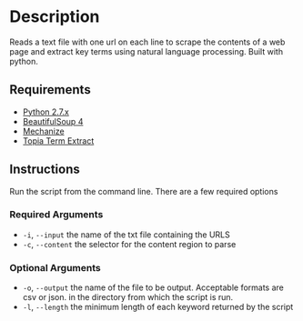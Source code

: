 # Description
Reads a text file with one url on each line to scrape the contents of a web page and extract 
key terms using natural language processing. Built with python.

## Requirements
* [Python 2.7.x](http://python.org/download/)
* [BeautifulSoup 4](http://www.crummy.com/software/BeautifulSoup/)
* [Mechanize](http://pypi.python.org/pypi/mechanize/)
* [Topia Term Extract](http://pypi.python.org/pypi/topia.termextract/)

## Instructions
Run the script from the command line. There are a few required options

### Required Arguments
* `-i`, `--input` the name of the txt file containing the URLS
* `-c`, `--content` the selector for the content region to parse

### Optional Arguments
* `-o`, `--output` the name of the file to be output. Acceptable formats are csv or json.
in the directory from which the script is run.
* `-l`, `--length` the minimum length of each keyword returned by the script
